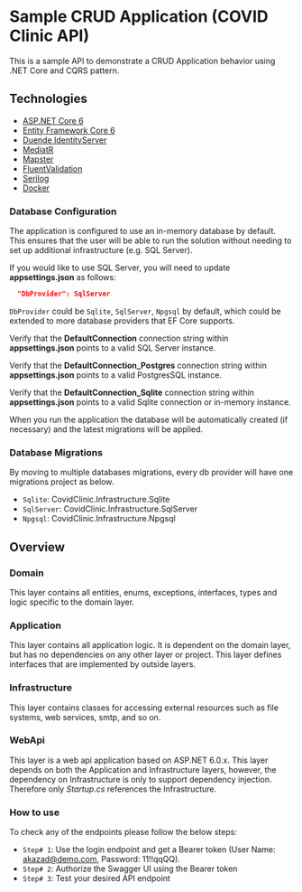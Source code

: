# Sample CRUD Application (COVID Clinic API)

This is a sample API to demonstrate a CRUD Application behavior using .NET Core and CQRS pattern. 


## Technologies
* [ASP.NET Core 6](https://docs.microsoft.com/en-us/aspnet/core/introduction-to-aspnet-core?view=aspnetcore-6.0)
* [Entity Framework Core 6](https://docs.microsoft.com/en-us/ef/core/)
* [Duende IdentityServer](https://github.com/DuendeSoftware/IdentityServer)
* [MediatR](https://github.com/jbogard/MediatR)
* [Mapster](https://github.com/MapsterMapper/Mapster)
* [FluentValidation](https://fluentvalidation.net/)
* [Serilog](https://serilog.net/)
* [Docker](https://www.docker.com/)


### Database Configuration

The application is configured to use an in-memory database by default. This ensures that the user will be able to run the solution without needing to set up additional infrastructure (e.g. SQL Server).

If you would like to use SQL Server, you will need to update **appsettings.json** as follows:

```json
  "DbProvider": SqlServer
```

`DbProvider` could be `Sqlite`, `SqlServer`, `Npgsql` by default, which could be extended to more database providers that EF Core supports. 

Verify that the **DefaultConnection** connection string within **appsettings.json** points to a valid SQL Server instance.

Verify that the **DefaultConnection_Postgres** connection string within **appsettings.json** points to a valid PostgresSQL instance.

Verify that the **DefaultConnection_Sqlite** connection string within **appsettings.json** points to a valid Sqlite connection or in-memory instance.

When you run the application the database will be automatically created (if necessary) and the latest migrations will be applied.

### Database Migrations

By moving to multiple databases migrations, every db provider will have one migrations project as below.

* `Sqlite`: CovidClinic.Infrastructure.Sqlite
* `SqlServer`: CovidClinic.Infrastructure.SqlServer
* `Npgsql`: CovidClinic.Infrastructure.Npgsql

## Overview

### Domain

This layer contains all entities, enums, exceptions, interfaces, types and logic specific to the domain layer.

### Application

This layer contains all application logic. It is dependent on the domain layer, but has no dependencies on any other layer or project. This layer defines interfaces that are implemented by outside layers.

### Infrastructure

This layer contains classes for accessing external resources such as file systems, web services, smtp, and so on.

### WebApi

This layer is a web api application based on ASP.NET 6.0.x. This layer depends on both the Application and Infrastructure layers, however, the dependency on Infrastructure is only to support dependency injection. Therefore only *Startup.cs* references the Infrastructure.

### How to use

To check any of the endpoints please follow the below steps:

* `Step# 1`: Use the login endpoint and get a Bearer token (User Name: akazad@demo.com, Password: 11!!qqQQ).
* `Step# 2`: Authorize the Swagger UI using the Bearer token
* `Step# 3`: Test your desired API endpoint
